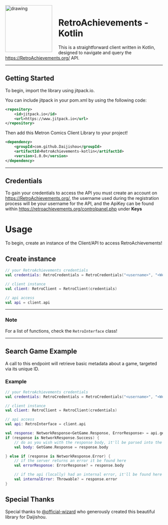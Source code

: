 <img align="left" src="https://i.imgur.com/gUxw8Nd.png" alt="drawing" width="150" style="margin-right: 20px;"/>

# RetroAchievements - Kotlin
This is a straightforward client written in Kotlin, designed to navigate and query the https://RetroAchievements.org/ API.

---

## Getting Started

To begin, import the library using jitpack.io.

You can include jitpack in your pom.xml by using the following code:
```xml
<repository>
    <id>jitpack.io</id>
    <url>https://www.jitpack.io</url>
</repository>
```

Then add this Metron Comics Client Library to your project!

```xml
<dependency>
    <groupId>com.github.Daijishou</groupId>
    <artifactId>RetroAchievements-kotlin</artifactId>
    <version>1.0.0</version>
</dependency>
```
---

## Credentials
To gain your credentials to access the API you must create an account on https://RetroAchievements.org/, 
the username used during the registration process will be your username for the API, and the ApiKey can be found within https://retroachievements.org/controlpanel.php under **Keys**

# Usage
To begin, create an instance of the Client/API to access RetroAchievements!

## Create instance
```kotlin
// your RetroAchievements credentials
val credentials: RetroCredentials = RetroCredentials("<username>", "<Web API Key>")

// client instance 
val client: RetroClient = RetroClient(credentials)

// api access
val api = client.api
```
---

### Note
For a list of functions, check the ```RetroInterface``` class!

---
## Search Game Example
A call to this endpoint will retrieve basic metadata about a game, targeted via its unique ID.

### Example
```kotlin
// your RetroAchievements credentials
val credentials: RetroCredentials = RetroCredentials("<username>", "<Web API Key>")

// client instance 
val client: RetroClient = RetroClient(credentials)

// api access
val api: RetroInterface = client.api

val response: NetworkResponse<GetGame.Response, ErrorResponse> = api.getGame(14402)
if (response is NetworkResponse.Success) {
    // do as you wish with the response body, it'll be parsed into the appropriate pojo object
    val body: GetGame.Response = response.body

} else if (response is NetworkResponse.Error) {
    // if the server returns an error it be found here
    val errorResponse: ErrorResponse? = response.body

    // if the api (locally) had an internal error, it'll be found here
    val internalError: Throwable? = response.error
}
```
## Special Thanks
Special thanks to [@official-wizard](https://www.github.com/official-wizard) who generously created this beautiful library for Daijishou.
